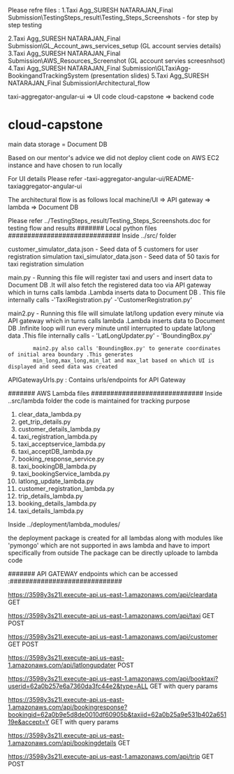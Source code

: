 Please refre files :
1.Taxi Agg_SURESH NATARAJAN_Final Submission\TestingSteps_result\Testing_Steps_Screenshots
	- for step by step testing
	
2.Taxi Agg_SURESH NATARAJAN_Final Submission\GL_Account_aws_services_setup  (GL account servies details) 
3.Taxi Agg_SURESH NATARAJAN_Final Submission\AWS_Resources_Screenshot		 (GL account servies screesnhsot)
4.Taxi Agg_SURESH NATARAJAN_Final Submission\GLTaxiAgg-BookingandTrackingSystem  (presentation slides)
5.Taxi Agg_SURESH NATARAJAN_Final Submission\Architectural_flow


taxi-aggregator-angular-ui  => UI code
cloud-capstone   => backend code

# cloud-capstone


main data storage = Document DB 

Based on our mentor's advice we did not deploy client code on AWS EC2 instance and have chosen to run locally 

For UI details Please refer 
			-taxi-aggregator-angular-ui/README-taxiaggregator-angular-ui 
			
The architectural flow is as follows
local machine/UI => API gateway => lambda => Document DB 

Please refer ../TestingSteps_result/Testing_Steps_Screenshots.doc for testing flow and results 
####### Local python files #############################
Inside ../src/  folder



customer_simulator_data.json - Seed data of 5 customers for user registration simulation 
taxi_simulator_data.json  - Seed data of 50 taxis for taxi registration simulation 

main.py  - Running this file will register taxi and users and insert data to Document DB .It will also fetch the 		  registered 	data too via API gateway which in turns calls lambda .Lambda inserts data to Document DB . 			This file internally calls 
					-'TaxiRegistration.py'
					-'CustomerRegistration.py'

main2.py  - Running this file will simulate lat/long updation every minute via API gateway which in turns calls lambda 			.Lambda inserts data to Document DB .Infinite loop will run every minute until interrupted to update 		  lat/long data .This file internally calls
					- 'LatLongUpdater.py'
					- 'BoundingBox.py'


			main2.py also calls 'BoundingBox.py' to generate coordinates of initial area boundary .This generates
			min_long,max_long,min_lat and max_lat based on which UI is displayed and seed data was created 


APIGatewayUrls.py  : Contains urls/endpoints for API Gateway 



####### AWS Lambda files  #############################
Inside ..src/lambda  folder the code is maintained for tracking purpose 

1.	clear_data_lambda.py
2.	get_trip_details.py
3.	customer_details_lambda.py
4.	taxi_registration_lambda.py
5.	taxi_acceptservice_lambda.py
6.	taxi_acceptDB_lambda.py
7.	booking_response_service.py
8.	taxi_bookingDB_lambda.py
9.	taxi_bookingService_lambda.py
10.	latlong_update_lambda.py
11.	customer_registration_lambda.py
12.	trip_details_lambda.py
13.	booking_details_lambda.py
14.	taxi_details_lambda.py



Inside ../deployment/lambda_modules/ 

the deployment package is created for all lambdas along with modules like 'pymongo' which are not supported in aws lambda and have to import specifically from outside 
The package can be directly uploade to lambda code 


####### API GATEWAY endpoints which can be accessed :#############################


https://3598y3s21l.execute-api.us-east-1.amazonaws.com/api/cleardata
GET

https://3598y3s21l.execute-api.us-east-1.amazonaws.com/api/taxi
GET
POST

https://3598y3s21l.execute-api.us-east-1.amazonaws.com/api/customer
GET
POST

https://3598y3s21l.execute-api.us-east-1.amazonaws.com/api/latlongupdater
POST

https://3598y3s21l.execute-api.us-east-1.amazonaws.com/api/booktaxi?userid=62a0b257e6a7360da3fc44e2&type=ALL
GET with query params



https://3598y3s21l.execute-api.us-east-1.amazonaws.com/api/bookingresponse?bookingid=62a0b9e5d8de0010df60905b&taxiid=62a0b25a9e531b402a65119e&accept=Y
GET with query params

https://3598y3s21l.execute-api.us-east-1.amazonaws.com/api/bookingdetails
GET


https://3598y3s21l.execute-api.us-east-1.amazonaws.com/api/trip
GET
POST